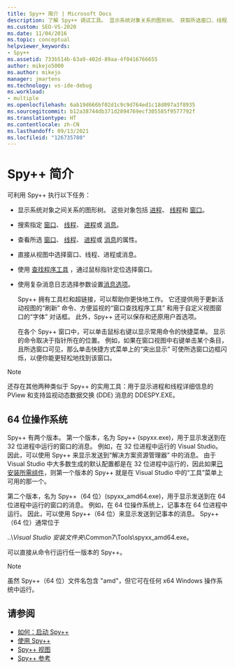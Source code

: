 ```yaml
---
title: Spy++ 简介 | Microsoft Docs
description: 了解 Spy++ 调试工具。 显示系统对象关系的图形树。 获取所选窗口、线程、进程或消息的属性。
ms.custom: SEO-VS-2020
ms.date: 11/04/2016
ms.topic: conceptual
helpviewer_keywords:
- Spy++
ms.assetid: 733b514b-63a9-402d-89aa-4f0416766655
author: mikejo5000
ms.author: mikejo
manager: jmartens
ms.technology: vs-ide-debug
ms.workload:
- multiple
ms.openlocfilehash: 6ab19d666bf02d1c9c9d764ed1c18d097a3f8935
ms.sourcegitcommit: b12a38744db371d2894769ecf305585f9577792f
ms.translationtype: HT
ms.contentlocale: zh-CN
ms.lasthandoff: 09/13/2021
ms.locfileid: "126735780"
---
```

# <a name="introducing-spy"></a>Spy++ 简介
可利用 Spy++ 执行以下任务：

- 显示系统对象之间关系的图形树。 这些对象包括 [进程](../debugger/processes-view.md)、 [线程](../debugger/threads-view.md)和 [窗口](../debugger/windows-view.md)。

- 搜索指定 [窗口](../debugger/how-to-search-for-a-window-in-windows-view.md)、 [线程](../debugger/how-to-search-for-a-thread-in-threads-view.md)、 [进程](../debugger/how-to-search-for-a-process-in-processes-view.md)或 [消息](../debugger/how-to-search-for-a-message-in-messages-view.md)。

- 查看所选 [窗口](../debugger/how-to-display-window-properties.md)、 [线程](../debugger/how-to-display-thread-properties.md)、 [进程](../debugger/how-to-display-process-properties.md)或 [消息](../debugger/how-to-display-message-properties.md)的属性。

- 直接从视图中选择窗口、线程、进程或消息。

- 使用 [查找程序工具](../debugger/how-to-use-the-finder-tool.md) ，通过鼠标指针定位选择窗口。

- 使用复杂消息日志选择参数设置[消息选项](../debugger/how-to-open-messages-view-from-find-window.md)。

  Spy++ 拥有工具栏和超链接，可以帮助你更快地工作。 它还提供用于更新活动视图的“刷新”  命令、方便监视的“窗口查找程序工具”  和用于自定义视图窗口的“字体”  对话框。 此外，Spy++ 还可以保存和还原用户首选项。

  在各个 Spy++ 窗口中，可以单击鼠标右键以显示常用命令的快捷菜单。 显示的命令取决于指针所在的位置。 例如，如果在窗口视图中右键单击某个条目，且所选窗口可见，那么单击快捷方式菜单上的“突出显示”  可使所选窗口边框闪烁，以便你能更轻松地找到该窗口。

> [!NOTE]
> 还存在其他两种类似于 Spy++ 的实用工具：用于显示进程和线程详细信息的 PView 和支持监视动态数据交换 (DDE) 消息的 DDESPY.EXE。

## <a name="64-bit-operating-systems"></a>64 位操作系统
 Spy++ 有两个版本。 第一个版本，名为 Spy++ (spyxx.exe)，用于显示发送到在 32 位进程中运行的窗口的消息。 例如，在 32 位进程中运行的 Visual Studio。 因此，可以使用 Spy++ 来显示发送到“解决方案资源管理器” 中的消息。 由于 Visual Studio 中大多数生成的默认配置都是在 32 位进程中运行的，因此如果[已安装所需组件](../debugger/how-to-start-spy-increment.md)，则第一个版本的 Spy++ 就是在 Visual Studio 中的“工具”菜单上可用的那一个。

 第二个版本，名为 Spy++（64 位）(spyxx_amd64.exe)，用于显示发送到在 64 位进程中运行的窗口的消息。 例如，在 64 位操作系统上，记事本在 64 位进程中运行。 因此，可以使用 Spy++（64 位）来显示发送到记事本的消息。 Spy++ （64 位）通常位于

 ..\\*Visual Studio 安装文件夹*\Common7\Tools\spyxx_amd64.exe。

 可以直接从命令行运行任一版本的 Spy++。

> [!NOTE]
> 虽然 Spy++（64 位）文件名包含 "amd"，但它可在任何 x64 Windows 操作系统中运行。

## <a name="see-also"></a>请参阅
- [如何：启动 Spy++](../debugger/how-to-start-spy-increment.md)
- [使用 Spy++](../debugger/using-spy-increment.md)
- [Spy++ 视图](../debugger/spy-increment-views.md)
- [Spy++ 参考](../debugger/spy-increment-reference.md)